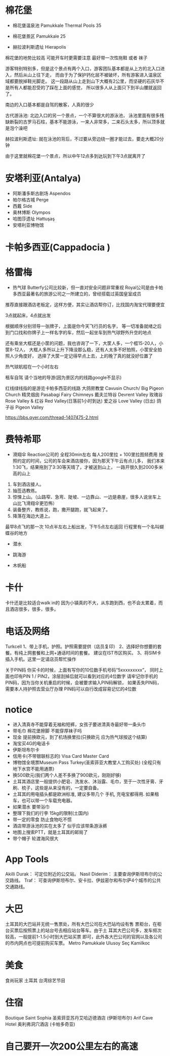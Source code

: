 棉花堡
======
* 棉花堡温泉池 Pamukkale Thermal Pools 35

* 棉花堡景区 Pamukkale 25
* 赫拉波利斯遗址 Hierapolis

棉花堡的地势比较高 可能开车时更需要注意
最好带一次性拖鞋 或者 袜子

游客特别特别多，但是这个景点有两个入口，游客团队基本都是从上方的北入口进入，然后从山上往下走，
而由于为了保护钙化层不被破坏，所有游客进入温泉区域都要脱掉鞋光脚走。
这一段路从山上走到山下大概有2公里，而坚硬的石灰华不是所有人都能忍受的了踩在上面的感觉，
所以很多人从上面只下到半山腰就返回了。

南边的入口基本都是自驾的散客，人真的很少

古代游泳池: 北边入口的另一个景点，一个不算很大的游泳池，
泳池里面有很多残缺断裂的古罗马石柱，基本不能游泳，一来人非常多，二来石头太多，所以顶多就是泡个澡吧

赫拉波利斯遗址: 就在泳池的背后，不过要从旁边绕一圈才能过去，要走大概20分钟

由于这里就棉花堡一个景点，所以中午12点多到达玩到下午3点就离开了

安塔利亚(Antalya)
=======
* 阿斯潘多斯古剧场 Aspendos
* 帕尔格古城 Perge
* 西戴 Side
* 奥林博斯 Olympos
* 哈图莎遗址 Hattuşaş
* 安塔利亚博物馆


卡帕多西亚(Cappadocia )
=========

# 格雷梅
* 热气球
Butterfy公司比较新，但一直对安全问题非常重视
Royal公司是由卡帕多西亚最著名的旅游公司之一所建立的，曾经搭载过英国皇室成员

推荐直接跟酒店老板定，这样方便，其实让酒店帮你订，比找国内淘宝代理要便宜

3点就起床，4点就出发

根据顺序分别领导一张牌子，上面是你今天飞行员的名字，
等一切准备就绪之后到门口找和你牌子上一样名字的车，然后一起坐车到热气球野外升空的地点

还有乘坐大框还是小筐的问题，我也咨询了一下，大筐人多，一个框15-20人，小筐8-12人，
大框人多所以上升下降没那么稳，还有人太多不好拍照，小筐安全拍照人少角度好，
选择了大筐一定记得早点上去，上的晚了真的就没好位置了

热气球航程在一个小时左右

租车自驾 请个当地的导游(因为景区内的线路google不显示)

红线绿线指的是游览卡帕多西亚的线路
大鸽房教堂 Cavusin Church/ Big Pigeon Church
精灵烟囱 Pasabagi Fairy Chimneys
戴夫兰特谷 Devrent Valley
玫瑰谷 Rose Valley & 红谷 Red Valley(日落前1小时到达)
爱之谷 Love Valley (日出)
鸽子谷 Pigeon Valley

https://bbs.qyer.com/thread-1407475-2.html

费特希耶
=======
* 滑翔伞
Reaction公司的
全程30min左右
每人200里拉 + 100里拉图频费用
按照约定的时间，公司的车会来酒店接你，因为那天下午云有点儿多，
我们本来1:30飞，结果拖到了3:30等天晴了，才被送到山上，
一路开很久到2000多米高的山上

1.	车到酒店接人。
2.	抽签选教练。
3.	惊悚上山。（山路窄、急弯、陡坡、一边靠山、一边是悬崖，很多人说坐车上山比飞滑翔伞更恐怖）
4.	装备整齐，教练说，跑，撒开腿跑，就飞起来了。
5.	降落在海边大道上。

最早8点飞的那一次
10点半左右上船出发，下午5点左右返回
行程里有一个名叫蝴蝶谷的地方

* 潜水

* 跳海游

* 木帆船


卡什
====

卡什还是比较适合walk in的
因为小镇真的不大，从东跑到西，也不会太累着，而且酒店很多，很多，很多。


# 电话及网络
Turkcell
1、带上手机，护照。护照需要提供（店员复印）
2、选择好你想要的套餐。有纯上网套餐和上网+通话时间的套餐。
建议在IST市区购买。
3、将SIM卡插入手机。这里一定请店员帮忙操作

关于PIN码
你买卡的时候，上面有写你的10位数手机号码“5xxxxxxxxx”，
同时上面也印有PIN 1 / PIN2，涂层刮掉后就可以看到对应的4位数字
请牢记你手机的PIN码，因为当你关机重启的时候，会被要求输入PIN码解锁，
如果丢失PIN码，需要本人持护照去营业厅办理
PIN码可以自行改成容易记忆的4位数


# notice
* 进入清真寺不能穿着无袖和短裤，女孩子要进清真寺最好带一条头巾
* 带毛巾 棉花堡擦脚 不能穿厚袜子吗
* 现金 提前换欧元，到了机场换里拉(只换欧元 应为热气球按这个结算)
* 淘宝买4G的电话卡
* 伊斯坦布尔卡
* 信用卡(不带银联标志的) Visa Card Master Card
* 博物馆全境票Museum Pass Turkey(圣索菲亚大教堂人工购买处) (全程只有地下水宫不能用通票)
* 换500欧元(我们两个人差不多换了900欧元，刚刚好够)
* 土耳其酒店里一般提供小肥皂、洗发水、沐浴露、毛巾，至于一次性牙膏、牙刷、梳子，这些是从来没有的，一定要自备。
* 土耳其的用电插头都是欧洲标准, 建议多带几个 手机, 充电宝都得用. 如果租车，也可以带一个车载充电器。
* 如果潜水 要带浴巾
* 整理下我们的行李 15kg的限制(土国内)
* 带一定的零食 防止食物吃不惯
* 酒店带游泳池的实在太多了 似乎应该带条游泳裤
* 地图上搜索PTT，就是土耳其的邮局了
* 带个帽子 轮渡海风很大

# App Tools
Akilli Durak： 可定位附近的公交站。
Nasil Diderim： 主要查询伊斯坦布尔的公交路线。
Traf： 可查询伊斯坦布尔、安卡拉、伊兹密尔和布尔萨4个城市的公共交通路线。

# 大巴
土耳其的大巴站并无统一售票处，所有大巴公司在大巴站均设有售
票柜台，在柜台买票后按照票上的站台号去相应站台等车。由于土
耳其大巴公司多，发车频次较高，一般提前1-1.5小时到大巴站买票
即可，此外各大巴公司的官网以及各公司的市内网点也可提前购买车票。
Metro
Pamukkale
Ulusoy
Seç
Kamilkoc

# 美食
食尚玩家 土耳其 台湾综艺节目

# 住宿
Boutique Saint Sophia 圣索菲亚苏丹艾哈迈德酒店 (伊斯坦布尔)
Arif Cave Hotel 奥利弗洞穴酒店 (卡帕多奇亚)

# 自己要开一次200公里左右的高速
